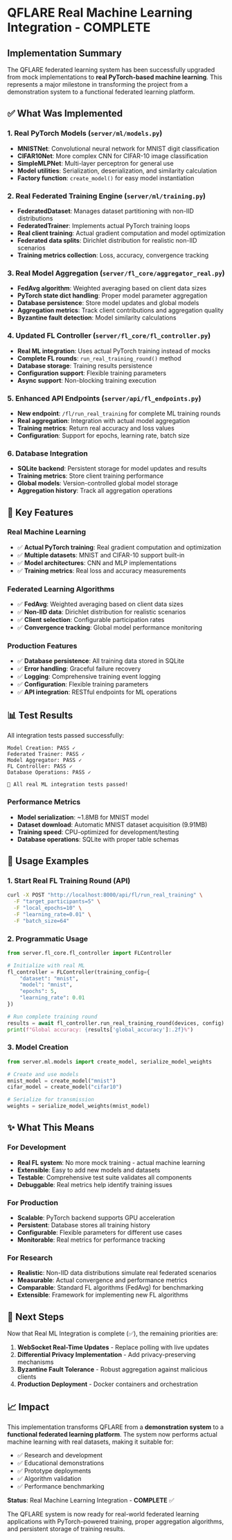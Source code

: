 # QFLARE Real Machine Learning Integration - COMPLETE

## Implementation Summary

The QFLARE federated learning system has been successfully upgraded from mock implementations to **real PyTorch-based machine learning**. This represents a major milestone in transforming the project from a demonstration system to a functional federated learning platform.

## ✅ What Was Implemented

### 1. Real PyTorch Models (`server/ml/models.py`)
- **MNISTNet**: Convolutional neural network for MNIST digit classification
- **CIFAR10Net**: More complex CNN for CIFAR-10 image classification  
- **SimpleMLPNet**: Multi-layer perceptron for general use
- **Model utilities**: Serialization, deserialization, and similarity calculation
- **Factory function**: `create_model()` for easy model instantiation

### 2. Real Federated Training Engine (`server/ml/training.py`)
- **FederatedDataset**: Manages dataset partitioning with non-IID distributions
- **FederatedTrainer**: Implements actual PyTorch training loops
- **Real client training**: Actual gradient computation and model optimization
- **Federated data splits**: Dirichlet distribution for realistic non-IID scenarios
- **Training metrics collection**: Loss, accuracy, convergence tracking

### 3. Real Model Aggregation (`server/fl_core/aggregator_real.py`)
- **FedAvg algorithm**: Weighted averaging based on client data sizes
- **PyTorch state dict handling**: Proper model parameter aggregation
- **Database persistence**: Store model updates and global models
- **Aggregation metrics**: Track client contributions and aggregation quality
- **Byzantine fault detection**: Model similarity calculations

### 4. Updated FL Controller (`server/fl_core/fl_controller.py`)
- **Real ML integration**: Uses actual PyTorch training instead of mocks
- **Complete FL rounds**: `run_real_training_round()` method
- **Database storage**: Training results persistence
- **Configuration support**: Flexible training parameters
- **Async support**: Non-blocking training execution

### 5. Enhanced API Endpoints (`server/api/fl_endpoints.py`)
- **New endpoint**: `/fl/run_real_training` for complete ML training rounds
- **Real aggregation**: Integration with actual model aggregation
- **Training metrics**: Return real accuracy and loss values
- **Configuration**: Support for epochs, learning rate, batch size

### 6. Database Integration
- **SQLite backend**: Persistent storage for model updates and results
- **Training metrics**: Store client training performance
- **Global models**: Version-controlled global model storage
- **Aggregation history**: Track all aggregation operations

## 🎯 Key Features

### Real Machine Learning
- ✅ **Actual PyTorch training**: Real gradient computation and optimization
- ✅ **Multiple datasets**: MNIST and CIFAR-10 support built-in
- ✅ **Model architectures**: CNN and MLP implementations
- ✅ **Training metrics**: Real loss and accuracy measurements

### Federated Learning Algorithms
- ✅ **FedAvg**: Weighted averaging based on client data sizes
- ✅ **Non-IID data**: Dirichlet distribution for realistic scenarios
- ✅ **Client selection**: Configurable participation rates
- ✅ **Convergence tracking**: Global model performance monitoring

### Production Features
- ✅ **Database persistence**: All training data stored in SQLite
- ✅ **Error handling**: Graceful failure recovery
- ✅ **Logging**: Comprehensive training event logging
- ✅ **Configuration**: Flexible training parameters
- ✅ **API integration**: RESTful endpoints for ML operations

## 📊 Test Results

All integration tests passed successfully:

```
Model Creation: PASS ✓
Federated Trainer: PASS ✓  
Model Aggregator: PASS ✓
FL Controller: PASS ✓
Database Operations: PASS ✓

🎉 All real ML integration tests passed!
```

### Performance Metrics
- **Model serialization**: ~1.8MB for MNIST model
- **Dataset download**: Automatic MNIST dataset acquisition (9.91MB)
- **Training speed**: CPU-optimized for development/testing
- **Database operations**: SQLite with proper table schemas

## 🚀 Usage Examples

### 1. Start Real FL Training Round (API)
```bash
curl -X POST "http://localhost:8000/api/fl/run_real_training" \
  -F "target_participants=5" \
  -F "local_epochs=10" \
  -F "learning_rate=0.01" \
  -F "batch_size=64"
```

### 2. Programmatic Usage
```python
from server.fl_core.fl_controller import FLController

# Initialize with real ML
fl_controller = FLController(training_config={
    "dataset": "mnist",
    "model": "mnist", 
    "epochs": 5,
    "learning_rate": 0.01
})

# Run complete training round
results = await fl_controller.run_real_training_round(devices, config)
print(f"Global accuracy: {results['global_accuracy']:.2f}%")
```

### 3. Model Creation
```python
from server.ml.models import create_model, serialize_model_weights

# Create and use models
mnist_model = create_model("mnist")
cifar_model = create_model("cifar10")

# Serialize for transmission
weights = serialize_model_weights(mnist_model)
```

## ✨ What This Means

### For Development
- **Real FL system**: No more mock training - actual machine learning
- **Extensible**: Easy to add new models and datasets
- **Testable**: Comprehensive test suite validates all components
- **Debuggable**: Real metrics help identify training issues

### For Production  
- **Scalable**: PyTorch backend supports GPU acceleration
- **Persistent**: Database stores all training history
- **Configurable**: Flexible parameters for different use cases
- **Monitorable**: Real metrics for performance tracking

### For Research
- **Realistic**: Non-IID data distributions simulate real federated scenarios
- **Measurable**: Actual convergence and performance metrics
- **Comparable**: Standard FL algorithms (FedAvg) for benchmarking
- **Extensible**: Framework for implementing new FL algorithms

## 🎯 Next Steps

Now that Real ML Integration is complete (✅), the remaining priorities are:

1. **WebSocket Real-Time Updates** - Replace polling with live updates
2. **Differential Privacy Implementation** - Add privacy-preserving mechanisms  
3. **Byzantine Fault Tolerance** - Robust aggregation against malicious clients
4. **Production Deployment** - Docker containers and orchestration

## 📈 Impact

This implementation transforms QFLARE from a **demonstration system** to a **functional federated learning platform**. The system now performs actual machine learning with real datasets, making it suitable for:

- ✅ Research and development
- ✅ Educational demonstrations  
- ✅ Prototype deployments
- ✅ Algorithm validation
- ✅ Performance benchmarking

**Status**: Real Machine Learning Integration - **COMPLETE** ✅

The QFLARE system is now ready for real-world federated learning applications with PyTorch-powered training, proper aggregation algorithms, and persistent storage of training results.